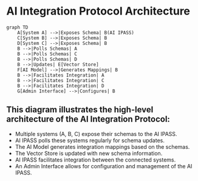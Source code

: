 # AI Integration Protocol Architecture

```mermaid
graph TD
    A[System A] -->|Exposes Schema| B(AI IPASS)
    C[System B] -->|Exposes Schema| B
    D[System C] -->|Exposes Schema| B
    B -->|Polls Schemas| A
    B -->|Polls Schemas| C
    B -->|Polls Schemas| D
    B -->|Updates| E[Vector Store]
    F[AI Model] -->|Generates Mappings| B
    B -->|Facilitates Integration| A
    B -->|Facilitates Integration| C
    B -->|Facilitates Integration| D
    G[Admin Interface] -->|Configures| B
```

## This diagram illustrates the high-level architecture of the AI Integration Protocol:

- Multiple systems (A, B, C) expose their schemas to the AI IPASS.
- AI IPASS polls these systems regularly for schema updates.
- The AI Model generates integration mappings based on the schemas.
- The Vector Store is updated with new schema information.
- AI IPASS facilitates integration between the connected systems.
- An Admin Interface allows for configuration and management of the AI IPASS.